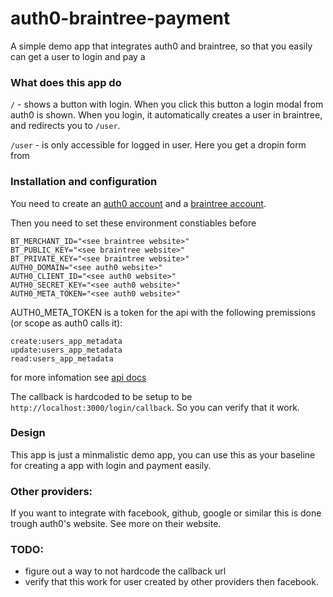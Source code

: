 auth0-braintree-payment
============================

A simple demo app that integrates auth0 and braintree, so that you easily  can get a user to login and pay
a
### What does this app do
`/` - shows a button with login.
When you click this button a login modal from auth0 is shown. When you login,
it automatically creates a user in braintree, and redirects you to `/user`.

`/user` - is only accessible for logged in user. Here you get a dropin form from




### Installation and configuration

You need to create an [auth0 account](https://auth0.com) and a [braintree account](https://braintreepayments.com).

Then you need to set these environment constiables before
```
BT_MERCHANT_ID="<see braintree website>"
BT_PUBLIC_KEY="<see braintree website>"
BT_PRIVATE_KEY="<see braintree website>"
AUTH0_DOMAIN="<see auth0 website>"
AUTH0_CLIENT_ID="<see auth0 website>"
AUTH0_SECRET_KEY="<see auth0 website>"
AUTH0_META_TOKEN="<see auth0 website>"
```

AUTH0_META_TOKEN is a token for the api with the following premissions (or scope as auth0 calls it):
```
create:users_app_metadata
update:users_app_metadata
read:users_app_metadata
```

for more infomation see [api docs](https://auth0.com/docs/api/v2)

The callback is hardcoded to be setup to be `http://localhost:3000/login/callback`.
So you can verify that it work.

### Design

This app is just a minmalistic demo app, you can use this as your baseline for creating a app with login and payment easily.

### Other providers:

If you want to integrate with facebook, github, google or similar
this is done trough auth0's website. See more on their website.


### TODO:
 * figure out a way to not hardcode the callback url
 * verify that this work for user created by other providers then facebook.
